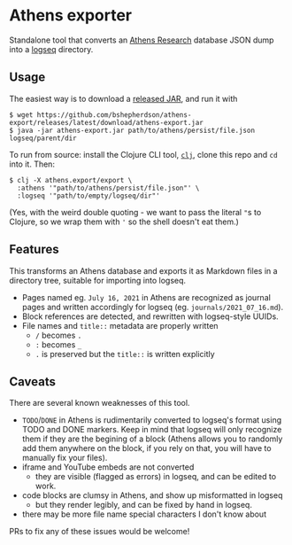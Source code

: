 # Athens exporter

Standalone tool that converts an
[Athens Research](https://github.com/athensresearch/athens) database JSON dump into a
[logseq](https://github.com/logseq/logseq) directory.

## Usage

The easiest way is to download a [released
JAR](https://github.com/shepheb/athens-export/releases), and run it with

```
$ wget https://github.com/bshepherdson/athens-export/releases/latest/download/athens-export.jar
$ java -jar athens-export.jar path/to/athens/persist/file.json logseq/parent/dir
```

To run from source: install the Clojure CLI tool,
[`clj`](https://clojure.org/guides/getting_started#_clojure_installer_and_cli_tools),
clone this repo and `cd` into it. Then:

```
$ clj -X athens.export/export \
  :athens '"path/to/athens/persist/file.json"' \
  :logseq '"path/to/empty/logseq/dir"'
```

(Yes, with the weird double quoting - we want to pass the literal `"`s to
Clojure, so we wrap them with `'` so the shell doesn't eat them.)

## Features

This transforms an Athens database and exports it as Markdown files in a
directory tree, suitable for importing into logseq.

- Pages named eg. `July 16, 2021` in Athens are recognized as journal pages and
  written accordingly for logseq (eg. `journals/2021_07_16.md`).
- Block references are detected, and rewritten with logseq-style UUIDs.
- File names and `title::` metadata are properly written
  - `/` becomes `.`
  - `:` becomes `_`
  - `.` is preserved but the `title::` is written explicitly

## Caveats

There are several known weaknesses of this tool.

- `TODO`/`DONE` in Athens is rudimentarily converted to logseq's format using
  TODO and DONE markers. Keep in mind that logseq will only recognize them if
  they are the begining of a block (Athens allows you to randomly add them
  anywhere on the block, if you rely on that, you will have to manually fix
  your files).
- iframe and YouTube embeds are not converted
  - they are visible (flagged as errors) in logseq, and can be edited to work.
- code blocks are clumsy in Athens, and show up misformatted in logseq
  - but they render legibly, and can be fixed by hand in logseq.
- there may be more file name special characters I don't know about

PRs to fix any of these issues would be welcome!
